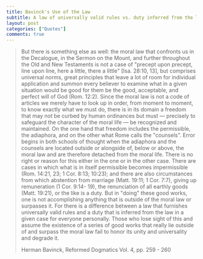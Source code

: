 ```yaml
---
title: Bavinck's Use of the Law
subtitle: A law of universally valid rules vs. duty inferred from the law in given cases
layout: post
categories: ["Quotes"]
comments: true
---
```


> But there is something else as well: the moral law that confronts us in the Decalogue, in the Sermon on the Mount, and further throughout the Old and New Testaments is not a case of "precept upon precept, line upon line, here a little, there a little" [Isa. 28:10, 13], but comprises universal norms, great principles that leave a lot of room for individual application and summon every believer to examine what in a given situation would be good for them be the good, acceptable, and perfect will of God (Rom. 12:2). Since the moral law is not a code of articles we merely have to look up in order, from moment to moment, to know exactly what we must do, there is in its domain a freedom that may not be curbed by human ordinances but must — precisely to safeguard the character of the moral life — be recognized and maintained. On the one hand that freedom includes the permissible, the adiaphora, and on the other what Rome calls the "counsels". Error begins in both schools of thought when the adiaphora and the counsels are located outside or alongside of, below or above, the moral law and are therefore detached from the moral life. There is no right or reason for this either in the one or in the other case. There are cases in which what is in itself permissible becomes impermissible (Rom. 14:21, 23; 1 Cor. 8:13; 10:23); and there are also circumstances from which abstention from marriage (Matt. 19:11; 1 Cor. 7:7), giving up remuneration (1 Cor. 9:14- 19), the renunciation of all earthly goods (Matt. 19:21), or the like is a duty. But in "doing" these good works, one is not accomplishing anything that is outside of the moral law or surpasses it. For there is a difference between a law that furnishes universally valid rules and a duty that is inferred from the law in a given case for everyone personally. Those who lose sight of this and assume the existence of a series of good works that really lie outside of and surpass the moral law fail to honor its unity and universality and degrade it.
>
> Herman Bavinck, Reformed Dogmatics Vol. 4, pp. 259 - 260
